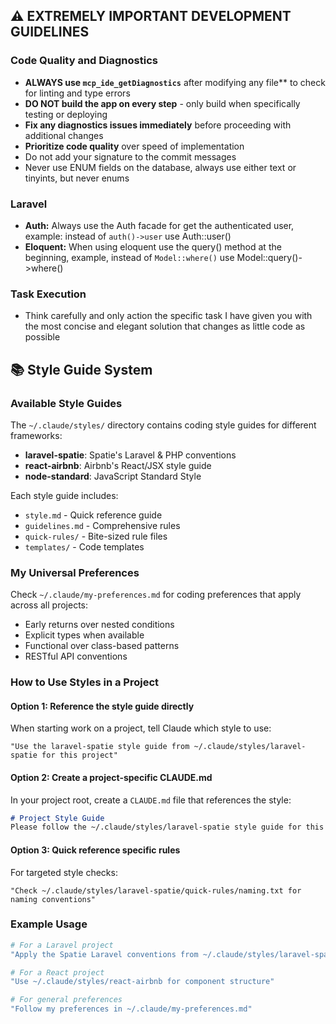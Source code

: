 ## ⚠️ EXTREMELY IMPORTANT DEVELOPMENT GUIDELINES

### **Code Quality and Diagnostics**

- **ALWAYS use `mcp_ide_getDiagnostics`** after modifying any file\*\* to check for linting and type errors
- **DO NOT build the app on every step** - only build when specifically testing or deploying
- **Fix any diagnostics issues immediately** before proceeding with additional changes
- **Prioritize code quality** over speed of implementation
- Do not add your signature to the commit messages
- Never use ENUM fields on the database, always use either text or tinyints, but never enums

### Laravel

- **Auth:** Always use the Auth facade for get the authenticated user, example: instead of `auth()->user` use Auth::user()
- **Eloquent:** When using eloquent use the query() method at the beginning, example, instead of `Model::where()` use Model::query()->where()

### **Task Execution**

- Think carefully and only action the specific task I have given you with the most concise and elegant solution that changes as little code as possible

## 📚 Style Guide System

### Available Style Guides

The `~/.claude/styles/` directory contains coding style guides for different frameworks:

- **laravel-spatie**: Spatie's Laravel & PHP conventions
- **react-airbnb**: Airbnb's React/JSX style guide  
- **node-standard**: JavaScript Standard Style

Each style guide includes:
- `style.md` - Quick reference guide
- `guidelines.md` - Comprehensive rules
- `quick-rules/` - Bite-sized rule files
- `templates/` - Code templates

### My Universal Preferences

Check `~/.claude/my-preferences.md` for coding preferences that apply across all projects:
- Early returns over nested conditions
- Explicit types when available
- Functional over class-based patterns
- RESTful API conventions

### How to Use Styles in a Project

#### Option 1: Reference the style guide directly
When starting work on a project, tell Claude which style to use:
```
"Use the laravel-spatie style guide from ~/.claude/styles/laravel-spatie for this project"
```

#### Option 2: Create a project-specific CLAUDE.md
In your project root, create a `CLAUDE.md` file that references the style:
```markdown
# Project Style Guide
Please follow the ~/.claude/styles/laravel-spatie style guide for this project.
```

#### Option 3: Quick reference specific rules
For targeted style checks:
```
"Check ~/.claude/styles/laravel-spatie/quick-rules/naming.txt for naming conventions"
```

### Example Usage

```bash
# For a Laravel project
"Apply the Spatie Laravel conventions from ~/.claude/styles/laravel-spatie"

# For a React project  
"Use ~/.claude/styles/react-airbnb for component structure"

# For general preferences
"Follow my preferences in ~/.claude/my-preferences.md"
```